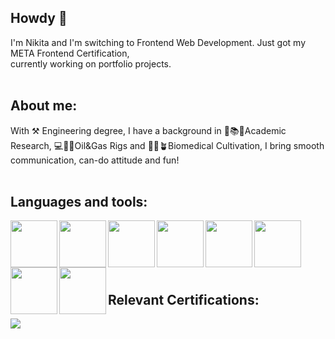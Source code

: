 ## Howdy 👋

I'm Nikita and I'm switching to Frontend Web Development. Just got my META Frontend Certification,  
currently working on portfolio projects. <br /><br />

## About me:
With ⚒️ Engineering degree, I have a background in 🔬📚🥼Academic Research, 💻🔧🧰Oil&Gas Rigs and 🌱🍁🪴Biomedical Cultivation, 
I bring smooth communication, can-do attitude and fun!<br /><br />

## Languages and tools: 
<div>
<img src="https://cdn.jsdelivr.net/gh/devicons/devicon/icons/html5/html5-plain.svg" width="75px" align="left" />
<img src="https://cdn.jsdelivr.net/gh/devicons/devicon/icons/css3/css3-plain.svg" width="75px" align="left" />
<img src="https://cdn.jsdelivr.net/gh/devicons/devicon/icons/javascript/javascript-plain.svg" width="75px" align="left" />
<img src="https://cdn.jsdelivr.net/gh/devicons/devicon/icons/bootstrap/bootstrap-plain.svg" width="75px" align="left" />
<img src="https://cdn.jsdelivr.net/gh/devicons/devicon/icons/git/git-plain.svg" width="75px" align="left" />
<img src="https://cdn.jsdelivr.net/gh/devicons/devicon/icons/figma/figma-original.svg" width="75px" align="left" />
<img src="https://cdn.jsdelivr.net/gh/devicons/devicon/icons/tailwindcss/tailwindcss-plain.svg" width="75px" align="left" />  
<img src="https://cdn.jsdelivr.net/gh/devicons/devicon/icons/react/react-original.svg" width="75px" align="left" />   
</div><br /><br /><br /><br /><br />
   
## Relevant Certifications: 
<img src="https://user-images.githubusercontent.com/116308322/217586498-dbb19648-4527-425c-809f-ffe7b4fc9d37.png"  align="left" />

 
          
          


